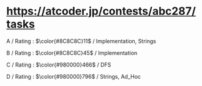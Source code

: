 # https://atcoder.jp/contests/abc287/tasks

A / Rating : $\color{#8C8C8C}11$ / Implementation, Strings

B / Rating : $\color{#8C8C8C}45$ / Implementation

C / Rating : $\color{#980000}466$ / DFS

D / Rating : $\color{#980000}796$ / Strings, Ad_Hoc
